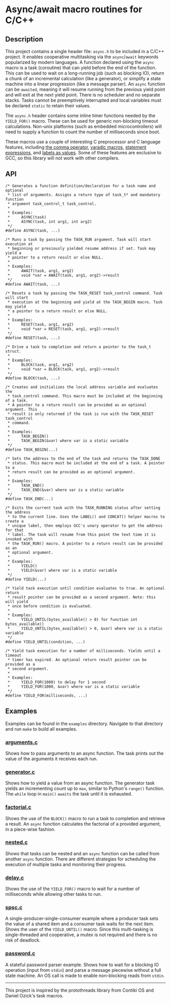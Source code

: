 # Async/await macro routines for C/C++

## Description

This project contains a single header file: `async.h` to be included in a C/C++ project. It enables cooperative multitasking via the `async`/`await` keywords popularized by modern languages. A function declared using the `async` macro is a task (coroutine) that can yield before the end of the function. This can be used to wait on a long-running job (such as blocking IO), return a chunk of an incremental calculation (like a generator), or simplify a state machine into a linear progression (like a message parser). An `async` function can be `awaited`, meaning it will resume running from the previous yield point and will exit at the next yield point. There is no scheduler and no separate stacks. Tasks cannot be preemptively interrupted and local variables must be declared `static` to retain their values.

The `async.h` header contains some inline timer functions needed by the `YIELD_FOR()` macro. These can be used for generic non-blocking timeout calculations. Non-unix platforms (such as embedded microcontrollers) will need to supply a function to count the number of milliseconds since boot.

These macros use a couple of interesting C preprocessor and C language features, including [the comma operator](https://www.gnu.org/software/gnu-c-manual/gnu-c-manual.html#The-Comma-Operator), [varadic macros](https://gcc.gnu.org/onlinedocs/cpp/Variadic-Macros.html), [statement expressions](https://gcc.gnu.org/onlinedocs/gcc/Statement-Exprs.html), and [labels as values](https://gcc.gnu.org/onlinedocs/gcc/Labels-as-Values.html). Some of these features are exclusive to GCC, so this library will not work with other compilers.

## API

```
/* Generates a function definition/declaration for a task name and optional
 * list of arguments. Assigns a return type of task_t* and mandatory function
 * argument task_control_t task_control.
 *
 * Examples:
 *     ASYNC(task)
 *     ASYNC(task, int arg1, int arg2)
 */
#define ASYNC(task, ...)
```

```
/* Runs a task by passing the TASK_RUN argument. Task will start execution at
 * beginning or previously yielded resume address if set. Task may yield a
 * pointer to a return result or else NULL.
 *
 * Examples:
 *     AWAIT(task, arg1, arg2)
 *     void *var = AWAIT(task, arg1, arg2)->result
 */
#define AWAIT(task, ...)
```

```
/* Resets a task by passing the TASK_RESET task_control command. Task will start
 * execution at the beginning and yield at the TASK_BEGIN macro. Task may yield
 * a pointer to a return result or else NULL.
 *
 * Examples:
 *     RESET(task, arg1, arg2)
 *     void *var = RESET(task, arg1, arg2)->result
 */
#define RESET(task, ...)
```

```
/* Drive a task to completion and return a pointer to the task_t struct.
 *
 * Examples:
 *     BLOCK(task, arg1, arg2)
 *     void *var = BLOCK(task, arg1, arg2)->result
 */
#define BLOCK(task, ...)
```

```
/* Creates and initializes the local address variable and evaluates the
 * task_control command. This macro must be included at the beginning of a task.
 * A pointer to a return result can be provided as an optional argument. This
 * result is only returned if the task is run with the TASK_RESET task_control
 * command.
 *
 * Examples:
 *     TASK_BEGIN()
 *     TASK_BEGIN(&var) where var is a static variable
 */
#define TASK_BEGIN(...)
```

```
/* Sets the address to the end of the task and returns the TASK_DONE
 * status. This macro must be included at the end of a task. A pointer to a
 * return result can be provided as an optional argument.
 *
 * Examples:
 *     TASK_END()
 *     TASK_END(&var) where var is a static variable
 */
#define TASK_END(...)
```

```
/* Exits the current task with the TASK_RUNNING status after setting the address
 * to the current line. Uses the LABEL() and CONCAT() helper macros to create a
 * unique label, then employs GCC's unary operator to get the address for that
 * label. The task will resume from this point the text time it is invoked with
 * the TASK_RUN() macro. A pointer to a return result can be provided as an
 * optional argument.
 *
 * Examples:
 *     YIELD()
 *     YIELD(&var) where var is a static variable
 */
#define YIELD(...)
```

```
/* Yield task execution until condition evaluates to true. An optional return
 * result pointer can be provided as a second argument. Note: this will yield
 * once before condition is evaluated.
 *
 * Examples:
 *     YIELD_UNTIL(bytes_available() > 0) for function int bytes_available()
 *     YIELD_UNTIL(bytes_available() > 0, &var) where var is a static variable
 */
#define YIELD_UNTIL(condition, ...)
```

```
/* Yield task execution for a number of milliseconds. Yields until a timeout
 * timer has expired. An optional return result pointer can be provided as a
 * second argument.
 *
 * Examples:
 *     YIELD_FOR(1000) to delay for 1 second
 *     YIELD_FOR(1000, &var) where var is a static variable
 */
#define YIELD_FOR(milliseconds, ...)
```

## Examples

Examples can be found in the `examples` directory. Navigate to that directory and run `make` to build all examples.

### [arguments.c](https://github.com/mogenson/async.h/blob/master/examples/arguments.c)

Shows how to pass arguments to an async function. The task prints out the value of the arguments it receives each run.

### [generator.c](https://github.com/mogenson/async.h/blob/master/examples/generator.c)

Shows how to yield a value from an async function. The generator task yields an incrementing count up to `max`, similar to Python's `range()` function. The `while` loop in `main()` `awaits` the task until it is exhausted.

### [factorial.c](https://github.com/mogenson/async.h/blob/master/examples/factorial.c)

Shows the use of the `BLOCK()` macro to run a task to completion and retrieve a result. An `async` function calculates the factorial of a provided argument, in a piece-wise fashion.

### [nested.c](https://github.com/mogenson/async.h/blob/master/examples/nested.c)

Shows that tasks can be nested and an `async` function can be called from another `async` function. There are different strategies for scheduling the execution of multiple tasks and monitoring their progress.

### [delay.c](https://github.com/mogenson/async.h/blob/master/examples/delay.c)

Shows the use of the `YIELD_FOR()` macro to wait for a number of milliseconds while allowing other tasks to run.

### [spsc.c](https://github.com/mogenson/async.h/blob/master/examples/spsc.c)

A single-producer-single-consumer example where a producer task sets the value of a shared item and a consumer task waits for the next item. Shows the user of the `YIELD_UNTIL()` macro. Since this multi-tasking is single-threaded and cooperative, a mutex is not required and there is no risk of deadlock.

### [password.c](https://github.com/mogenson/async.h/blob/master/examples/password.c)

A stateful password parser example. Shows how to wait for a blocking IO operation (input from `stdin`) and parse a message piecewise without a full state machine. An OS call is made to enable non-blocking reads from `stdin`.

---
This project is inspired by the protothreads library from Contiki OS and Daniel Ozick's task macros.
